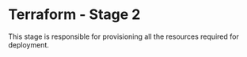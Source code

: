 # Terraform - Stage 2

This stage is responsible for provisioning all the resources required for
deployment.
